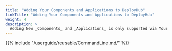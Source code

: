 ```yaml
---
title: "Adding Your Components and Applications to DeployHub"
linkTitle: "Adding Your Components and Applications to DeployHub"
weight: 4
description: >
  Adding New _Components_ and _Applications_ is only supported via Your CI/CD Pipeline. 
---
```

{{% include "/userguide/reusable/CommandLine.md/" %}}

